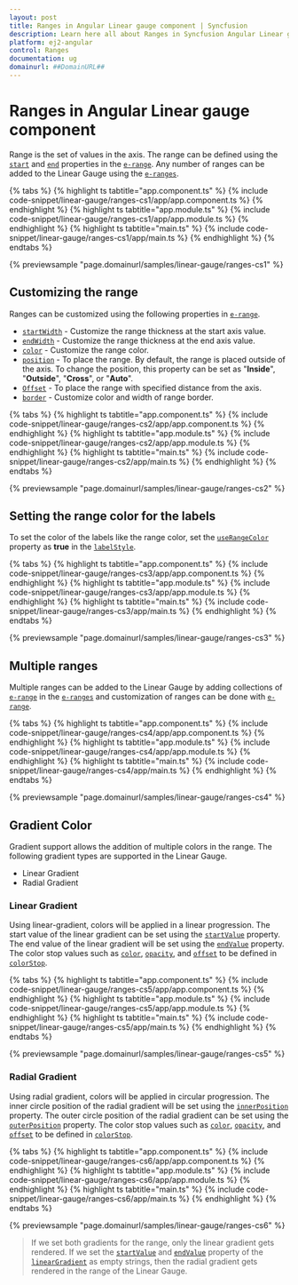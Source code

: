 ```yaml
---
layout: post
title: Ranges in Angular Linear gauge component | Syncfusion
description: Learn here all about Ranges in Syncfusion Angular Linear gauge component of Syncfusion Essential JS 2 and more.
platform: ej2-angular
control: Ranges 
documentation: ug
domainurl: ##DomainURL##
---
```


# Ranges in Angular Linear gauge component

<!-- markdownlint-disable MD013 -->
Range is the set of values in the axis. The range can be defined using the [`start`](https://ej2.syncfusion.com/angular/documentation/api/linear-gauge/rangeModel/#start) and [`end`](https://ej2.syncfusion.com/angular/documentation/api/linear-gauge/rangeModel/#end) properties in the [`e-range`](https://ej2.syncfusion.com/angular/documentation/api/linear-gauge/rangeModel/). Any number of ranges can be added to the Linear Gauge using the [`e-ranges`](https://ej2.syncfusion.com/angular/documentation/api/linear-gauge/axisModel/#ranges).

{% tabs %}
{% highlight ts tabtitle="app.component.ts" %}
{% include code-snippet/linear-gauge/ranges-cs1/app/app.component.ts %}
{% endhighlight %}
{% highlight ts tabtitle="app.module.ts" %}
{% include code-snippet/linear-gauge/ranges-cs1/app/app.module.ts %}
{% endhighlight %}
{% highlight ts tabtitle="main.ts" %}
{% include code-snippet/linear-gauge/ranges-cs1/app/main.ts %}
{% endhighlight %}
{% endtabs %}
  
{% previewsample "page.domainurl/samples/linear-gauge/ranges-cs1" %}

## Customizing the range

Ranges can be customized using the following properties in [`e-range`](https://ej2.syncfusion.com/angular/documentation/api/linear-gauge/rangeModel/).

* [`startWidth`](https://ej2.syncfusion.com/angular/documentation/api/linear-gauge/rangeModel/#startwidth) - Customize the range thickness at the start axis value.
* [`endWidth`](https://ej2.syncfusion.com/angular/documentation/api/linear-gauge/rangeModel/#endwidth) - Customize the range thickness at the end axis value.
* [`color`](https://ej2.syncfusion.com/angular/documentation/api/linear-gauge/rangeModel/#color) - Customize the range color.
* [`position`](https://ej2.syncfusion.com/angular/documentation/api/linear-gauge/rangeModel/#position) - To place the range. By default, the range is placed outside of the axis. To change the position, this property can be set as "**Inside**", "**Outside**", "**Cross**", or "**Auto**".
* [`Offset`](https://ej2.syncfusion.com/angular/documentation/api/linear-gauge/rangeModel/#offset) - To place the range with specified distance from the axis.
* [`border`](https://ej2.syncfusion.com/angular/documentation/api/linear-gauge/rangeModel/#border) - Customize color and width of range border.

{% tabs %}
{% highlight ts tabtitle="app.component.ts" %}
{% include code-snippet/linear-gauge/ranges-cs2/app/app.component.ts %}
{% endhighlight %}
{% highlight ts tabtitle="app.module.ts" %}
{% include code-snippet/linear-gauge/ranges-cs2/app/app.module.ts %}
{% endhighlight %}
{% highlight ts tabtitle="main.ts" %}
{% include code-snippet/linear-gauge/ranges-cs2/app/main.ts %}
{% endhighlight %}
{% endtabs %}
  
{% previewsample "page.domainurl/samples/linear-gauge/ranges-cs2" %}

## Setting the range color for the labels

To set the color of the labels like the range color, set the [`useRangeColor`](https://ej2.syncfusion.com/angular/documentation/api/linear-gauge/labelModel/#userangecolor) property as **true** in the [`labelStyle`](https://ej2.syncfusion.com/angular/documentation/api/linear-gauge/axisModel/#labelstyle).

{% tabs %}
{% highlight ts tabtitle="app.component.ts" %}
{% include code-snippet/linear-gauge/ranges-cs3/app/app.component.ts %}
{% endhighlight %}
{% highlight ts tabtitle="app.module.ts" %}
{% include code-snippet/linear-gauge/ranges-cs3/app/app.module.ts %}
{% endhighlight %}
{% highlight ts tabtitle="main.ts" %}
{% include code-snippet/linear-gauge/ranges-cs3/app/main.ts %}
{% endhighlight %}
{% endtabs %}
  
{% previewsample "page.domainurl/samples/linear-gauge/ranges-cs3" %}

## Multiple ranges

Multiple ranges can be added to the Linear Gauge by adding collections of [`e-range`](https://ej2.syncfusion.com/angular/documentation/api/linear-gauge/rangeModel/) in the [`e-ranges`](https://ej2.syncfusion.com/angular/documentation/api/linear-gauge/axisModel/#ranges) and customization of ranges can be done with [`e-range`](https://ej2.syncfusion.com/angular/documentation/api/linear-gauge/rangeModel/).

{% tabs %}
{% highlight ts tabtitle="app.component.ts" %}
{% include code-snippet/linear-gauge/ranges-cs4/app/app.component.ts %}
{% endhighlight %}
{% highlight ts tabtitle="app.module.ts" %}
{% include code-snippet/linear-gauge/ranges-cs4/app/app.module.ts %}
{% endhighlight %}
{% highlight ts tabtitle="main.ts" %}
{% include code-snippet/linear-gauge/ranges-cs4/app/main.ts %}
{% endhighlight %}
{% endtabs %}
  
{% previewsample "page.domainurl/samples/linear-gauge/ranges-cs4" %}

## Gradient Color

Gradient support allows the addition of multiple colors in the range. The following gradient types are supported in the Linear Gauge.

* Linear Gradient
* Radial Gradient

### Linear Gradient

Using linear-gradient, colors will be applied in a linear progression. The start value of the linear gradient can be set using the [`startValue`](https://ej2.syncfusion.com/angular/documentation/api/linear-gauge/linearGradient/#startvalue) property. The end value of the linear gradient will be set using the [`endValue`](https://ej2.syncfusion.com/angular/documentation/api/linear-gauge/linearGradient/#endvalue) property. The color stop values such as [`color`](https://ej2.syncfusion.com/angular/documentation/api/linear-gauge/colorStopModel/#color), [`opacity`](https://ej2.syncfusion.com/angular/documentation/api/linear-gauge/colorStopModel/#opacity), and [`offset`](https://ej2.syncfusion.com/angular/documentation/api/linear-gauge/colorStopModel/#offset) to be defined in [`colorStop`](https://ej2.syncfusion.com/angular/documentation/api/linear-gauge/linearGradient/#colorstop).

{% tabs %}
{% highlight ts tabtitle="app.component.ts" %}
{% include code-snippet/linear-gauge/ranges-cs5/app/app.component.ts %}
{% endhighlight %}
{% highlight ts tabtitle="app.module.ts" %}
{% include code-snippet/linear-gauge/ranges-cs5/app/app.module.ts %}
{% endhighlight %}
{% highlight ts tabtitle="main.ts" %}
{% include code-snippet/linear-gauge/ranges-cs5/app/main.ts %}
{% endhighlight %}
{% endtabs %}
  
{% previewsample "page.domainurl/samples/linear-gauge/ranges-cs5" %}

### Radial Gradient

Using radial gradient, colors will be applied in circular progression. The inner circle position of the radial gradient will be set using the [`innerPosition`](https://ej2.syncfusion.com/angular/documentation/api/linear-gauge/radialGradient/#innerposition) property. The outer circle position of the radial gradient can be set using the [`outerPosition`](https://ej2.syncfusion.com/angular/documentation/api/linear-gauge/radialGradient/#outerposition) property. The color stop values such as [`color`](https://ej2.syncfusion.com/angular/documentation/api/linear-gauge/colorStopModel/#color), [`opacity`](https://ej2.syncfusion.com/angular/documentation/api/linear-gauge/colorStopModel/#opacity), and [`offset`](https://ej2.syncfusion.com/angular/documentation/api/linear-gauge/colorStopModel/#offset) to be defined in [`colorStop`](https://ej2.syncfusion.com/angular/documentation/api/linear-gauge/radialGradient/#colorstop).

{% tabs %}
{% highlight ts tabtitle="app.component.ts" %}
{% include code-snippet/linear-gauge/ranges-cs6/app/app.component.ts %}
{% endhighlight %}
{% highlight ts tabtitle="app.module.ts" %}
{% include code-snippet/linear-gauge/ranges-cs6/app/app.module.ts %}
{% endhighlight %}
{% highlight ts tabtitle="main.ts" %}
{% include code-snippet/linear-gauge/ranges-cs6/app/main.ts %}
{% endhighlight %}
{% endtabs %}
  
{% previewsample "page.domainurl/samples/linear-gauge/ranges-cs6" %}

>If we set both gradients for the range, only the linear gradient gets rendered. If we set the [`startValue`](https://ej2.syncfusion.com/angular/documentation/api/linear-gauge/linearGradient/#startvalue) and [`endValue`](https://ej2.syncfusion.com/angular/documentation/api/linear-gauge/linearGradient/#endvalue) property of the [`linearGradient`](https://ej2.syncfusion.com/angular/documentation/api/linear-gauge/linearGradient/) as empty strings, then the radial gradient gets rendered in the range of the Linear Gauge.
